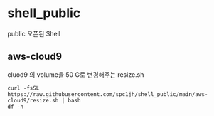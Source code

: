# shell_public
public 오픈된 Shell

## aws-cloud9
cluod9 의 volume을 50 G로 변경해주는 resize.sh 
```
curl -fsSL https://raw.githubusercontent.com/spc1jh/shell_public/main/aws-cloud9/resize.sh | bash
df -h
```

